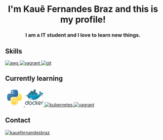 <h1 align="center">I'm Kauê Fernandes Braz and this is my profile!</h1>
<h3 align="center">I am a IT student and I love to learn new things.</h3>


<h2 align="left">Skills</h2>
<p align="left"> 
<a href="https://aws.amazon.com" target="_blank" rel="noreferrer"> <img src="https://symbols.getvecta.com/stencil_73/94_amazon-web-services-icon.8cfc0dbbf2.svg" alt="aws" width="60" height="60"/> </a> <!--   -->
<a href="https://www.terraform.io/" target="_blank" rel="noreferrer"> <img src="https://symbols.getvecta.com/stencil_97/45_terraform-icon.0fedccc574.svg" alt="vagrant" width="60" height="60"/> </a> <!--   --> 
<a href="https://git-scm.com/" target="_blank" rel="noreferrer"> <img src="https://www.vectorlogo.zone/logos/git-scm/git-scm-icon.svg" alt="git" width="60" height="60"/> </a> <!--   -->
</p>


<h2 align="left">Currently learning</h2>
<a href="https://www.python.org" target="_blank" rel="noreferrer"> <img src="https://raw.githubusercontent.com/devicons/devicon/master/icons/python/python-original.svg" alt="python" width="60" height="60"/> </a> <!--   -->
<a href="https://www.docker.com/" target="_blank" rel="noreferrer"> <img src="https://raw.githubusercontent.com/devicons/devicon/master/icons/docker/docker-original-wordmark.svg" alt="docker" width="60" height="60"/> </a> <!--   -->
<a href="https://kubernetes.io" target="_blank" rel="noreferrer"> <img src="https://www.vectorlogo.zone/logos/kubernetes/kubernetes-icon.svg" alt="kubernetes" width="60" height="60"/> </a> <!--   -->
<a href="https://www.vagrantup.com/" target="_blank" rel="noreferrer"> <img src="https://www.vectorlogo.zone/logos/vagrantup/vagrantup-icon.svg" alt="vagrant" width="60" height="60"/> </a>
</p>

<h2 align="left">Contact</h2>
<p align="left">
<a href="https://linkedin.com/in/kauefernandesbraz/" target="blank"><img align="center" src="https://raw.githubusercontent.com/rahuldkjain/github-profile-readme-generator/master/src/images/icons/Social/linked-in-alt.svg" alt="kauefernandesbraz" height="40" width="40" /></a> <!-- -->

